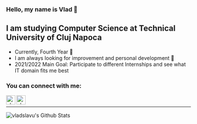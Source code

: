 ### Hello, my name is Vlad 👋

## I am studying Computer Science at Technical University of Cluj Napoca 

- Currently, Fourth Year 🏫
- I am always looking for improvement and personal development 📖
- 2021/2022 Main Goal: Participate to different Internships and see what IT domain fits me best

### You can connect with me:

[<img align="left" alt="vladslavu | LinkedIn" width="25px" src="https://cdn.jsdelivr.net/npm/simple-icons@v3/icons/linkedin.svg" />][linkedin]
[<img align="left" alt="vladslavu | Instagram" width="25px" src="https://cdn.jsdelivr.net/npm/simple-icons@v3/icons/instagram.svg" />][instagram]

<br />

---

<img align="left" alt="vladslavu's Github Stats" src="https://github-readme-stats.vercel.app/api?username=vladslavu&show_icons=true&hide_border=true" />


[linkedin]: https://www.linkedin.com/in/vlad-constantin-slavu-9a5a12220
[instagram]: https://www.instagram.com/vlad.slavu




